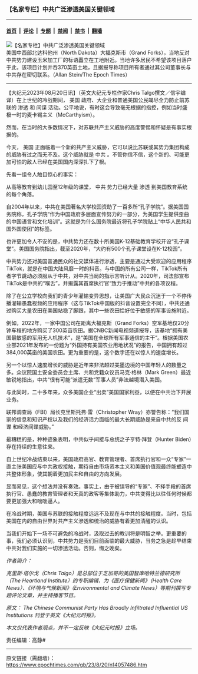 ### 【名家专栏】中共广泛渗透美国关键领域

---

#### [首页](../../../..?n14057486) &nbsp;|&nbsp; [评论](../../../../../epoch-comment?n14057486) &nbsp;|&nbsp; [专题](../../../../../epoch-special?n14057486) &nbsp;|&nbsp; [禁闻](../../../../../epoch-news?n14057486) &nbsp;|&nbsp; [禁书](../../../../../books?n14057486) &nbsp;|&nbsp; [翻墙](https://github.com/gfw-breaker/nogfw/blob/master/README.md?n14057486)


<div><img alt="【名家专栏】中共广泛渗透美国关键领域" class="attachment-djy_600_400 size-djy_600_400 wp-post-image" src="https://i.epochtimes.com/assets/uploads/2023/08/id14057491-DSC03775-870x522-600x400.jpg"/>
<div class="caption">
 美国中西部北达科他州（North Dakota）大福克斯市（Grand Forks），当地反对中共势力建设玉米加工厂的标语矗立在工地附近。当地许多居民不希望该项目落户于此，该项目计划并吞370英亩土地，且据报导称项目所有者通过其公司董事长与中共存在密切联系。（Allan Stein/The Epoch Times）
</div></div><hr/><div class="post_content" id="artbody" itemprop="articleBody">
 <!-- article content begin -->
 <p>
  【大纪元2023年08月20日讯】（英文大纪元专栏作家Chris Talgo撰文／信宇编译）在上世纪的冷战期间，
  <ok href="https://www.epochtimes.com/gb/tag/%E7%BE%8E%E5%9B%BD.html">
   美国
  </ok>
  政府、大企业和普通美国公民竭尽全力防止前苏联的
  <ok href="https://www.epochtimes.com/gb/tag/%E6%B8%97%E9%80%8F.html">
   渗透
  </ok>
  和
  <ok href="https://www.epochtimes.com/gb/tag/%E9%97%B4%E8%B0%8D.html">
   间谍
  </ok>
  活动。公平地说，有时这会导致毫无根据的指控，例如当时盛极一时的麦卡锡主义（McCarthyism）。
 </p>
 <p>
  然而，在当时的大多数情况下，对苏联共产主义威胁的高度警惕和怀疑是有事实根据的。
 </p>
 <p>
  今天，
  <ok href="https://www.epochtimes.com/gb/tag/%E7%BE%8E%E5%9B%BD.html">
   美国
  </ok>
  正面临着一个新的共产主义威胁，它可以说比苏联或其势力集团构成的威胁有过之而无不及。这个威胁就是
  <ok href="https://www.epochtimes.com/gb/tag/%E4%B8%AD%E5%85%B1.html">
   中共
  </ok>
  。不管你信不信，这个新的、可能更加可怕的敌人已经在美国国内深深扎下了根。
 </p>
 <p>
  先看一组令人触目惊心的事实：
 </p>
 <p>
  从高等教育到幼儿园至12年级的课堂，
  <ok href="https://www.epochtimes.com/gb/tag/%E4%B8%AD%E5%85%B1.html">
   中共
  </ok>
  势力已经大量
  <ok href="https://www.epochtimes.com/gb/tag/%E6%B8%97%E9%80%8F.html">
   渗透
  </ok>
  到美国教育系统的每个角落。
 </p>
 <p>
  自2004年以来，中共在美国著名大学校园资助了一百多所“孔子学院”。据美国国务院称，孔子学院“作为中国政府多层面宣传努力的一部分，为美国学生提供歪曲的中国语言和文化培训”。这就是为什么国务院最近将孔子学院贴上“中华人民共和国外国使团”的标签。
 </p>
 <p>
  也许更加令人不安的是，中共势力还在数十所美国K-12基础教育学校开设“孔子课堂”。美国国务院指出，截至2020年，“大约有500个孔子课堂设在K-12校园”。
 </p>
 <p>
  中共势力还对美国普通民众的社交媒体进行渗透，主要是通过大受欢迎的应用程序TikTok，就是在中国大陆风靡一时的抖音。与中国的所有公司一样，TikTok所有者字节跳动必须服从于中共，对中共当局的指示言听计从。2020年，司法部宣布TikTok是中共的“喉舌”，并揭露其首席执行官“致力于推动”中共的各项议程。
 </p>
 <p>
  除了在公立学校向我们的青少年灌输变异思想，让美国广大民众沉迷于一个不停传播灌输愚蠢视频的应用程序（这与TikTok中国版的抖音设置完全不同），中共还通过购买大量农田在美国站稳了脚跟，其中一些农田恰好位于敏感的军事设施附近。
 </p>
 <p>
  例如，2022年，一家中国公司在距离大福克斯（Grand Forks）空军基地仅20分钟车程的地方购买了300英亩农田。据CNBC新闻电视频道报导，该基地“拥有美国最敏感的军用无人机技术”，是“美国在全球所有军事通信的主干”。根据美国农业部2021年发布的一份题为“外国持有美国农业用地状况”的报告，中国拥有超过384,000英亩的美国农田。更为重要的是，这个数字还在以惊人的速度增长。
 </p>
 <p>
  另一个以惊人速度增长的威胁是近年来非法越过美墨边境的中国年轻人的数量之多。众议院国土安全委员会主席、共和党籍众议员马克·格林（Mark Green）最近敏锐地指出，中共“很有可能”派遣无数“军事人员”非法越境潜入美国。
 </p>
 <p>
  与此同时，二十多年来，众多美国企业“出卖”美国国家利益，以便在中共治下开展业务。
 </p>
 <p>
  联邦调查局（FBI）局长克里斯托弗·雷（Christopher Wray）亦警告称：“我们国家的信息和知识产权以及我们的经济活力面临的最大长期威胁是来自中共的反
  <ok href="https://www.epochtimes.com/gb/tag/%E9%97%B4%E8%B0%8D.html">
   间谍
  </ok>
  和经济间谍威胁。”
 </p>
 <p>
  最糟糕的是，种种迹象表明，中共似乎间接与总统之子亨特·拜登（Hunter Biden）存在持续的生意往来。
 </p>
 <p>
  自上世纪冷战结束以来，美国政府高官、教育管理者、首席执行官和一众“专家”一直主张美国应与中共政权接触，期待自由市场资本主义和美国价值观最终能塑造中共整体形象，使其朝着更加民主和自由的方向发展。
 </p>
 <p>
  显而易见，这个想法并没有奏效。事实上，由于被误导的“专家”、不择手段的首席执行官、愚蠢的教育管理者和天真的政客等集体助力，中共变得比以往任何时候都要更加强大和咄咄逼人。
 </p>
 <p>
  在冷战时期，美国与苏联的接触程度远远不及现在与中共的接触程度。当时，包括美国在内的自由世界对共产主义渗透和统治的威胁有着更加清醒的认识。
 </p>
 <p>
  当我们开始下一场不可避免的冷战时，汲取过去的教训将是明智之举。更重要的事，我们必须认识到，中共势力是我们目前面临的最大威胁，当务之急是趁早结束中共对我们实施的一切渗透活动。否则，悔之晚矣。
 </p>
 <p>
  <em>
   作者简介：
  </em>
 </p>
 <p>
  <em>
   克里斯·塔尔戈（Chris Talgo）是总部位于芝加哥的美国智库哈特兰德研究所（The Heartland Institute）的专职编辑，为《医疗保健新闻》（Health Care News）、《环境与气候新闻》（Environmental and Climate News）等期刊撰写专题评论文章，并主持播客节目。
  </em>
 </p>
 <p>
  <em>
   原文：
   <ok href="https://www.theepochtimes.com/opinion/the-chinese-communist-party-has-broadly-infiltrated-influential-us-institutions-5453891" rel="noopener noreferrer" target="_blank">
    The Chinese Communist Party Has Broadly Infiltrated Influential US Institutions
   </ok>
   刊登于英文《大纪元时报》。
  </em>
 </p>
 <p>
  <em>
   本文仅代表作者观点，并不一定反映《大纪元时报》立场。
  </em>
 </p>
 <p>
  责任编辑：高静#
 </p>
 <!-- article content end -->
 <div id="below_article_ad">
 </div>
</div>


---

原文链接（需翻墙）：https://www.epochtimes.com/gb/23/8/20/n14057486.htm